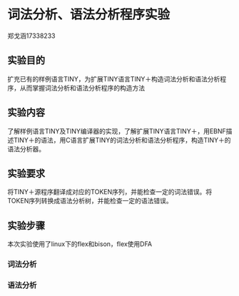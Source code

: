 # 词法分析、语法分析程序实验

郑戈涵17338233

## 实验目的

扩充已有的样例语言TINY，为扩展TINY语言TINY＋构造词法分析和语法分析程序，从而掌握词法分析和语法分析程序的构造方法 

## 实验内容

了解样例语言TINY及TINY编译器的实现，了解扩展TINY语言TINY＋，用EBNF描述TINY＋的语法，用C语言扩展TINY的词法分析和语法分析程序，构造TINY＋的语法分析器。

## 实验要求

将TINY＋源程序翻译成对应的TOKEN序列，并能检查一定的词法错误。将TOKEN序列转换成语法分析树，并能检查一定的语法错误。

## 实验步骤

本次实验使用了linux下的flex和bison，flex使用DFA

### 词法分析

### 语法分析

